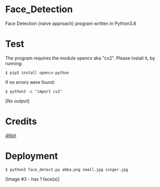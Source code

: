 # Face_Detection

Face Detection (naive approach) program written in Python3.8

# Test

The program requires the module opencv aka "cv2". Please install it, by running:

```$ pip3 install opencv-python```

If no errors were found:

```$ python3 -c "import cv2"```

[*No output*]



# Credits

[46bit](https://gist.github.com/46bit/d49f6fd44b9e690a6ac5)

# Deployment

```$ python3 face_detect.py abba.png small.jpg singer.jpg```

[Image #3 - has 1 face(s)]
